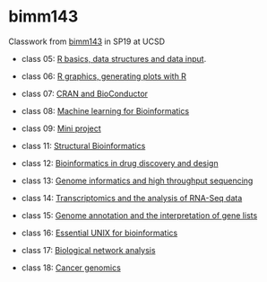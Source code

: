 # bimm143

Classwork from [bimm143](https://bioboot.github.io/bimm143_S19/) in SP19 at UCSD 

- class 05: [R basics, data structures and data input](https://github.com/FlyingFanstastica/bimm143/blob/master/class05/class05/class05.md).

- class 06: [R graphics, generating plots with R](https://github.com/FlyingFanstastica/bimm143/blob/master/class06/class06.md)

- class 07: [CRAN and BioConductor ](https://github.com/FlyingFanstastica/bimm143/blob/master/class07/class07.md)

- class 08: [Machine learning for Bioinformatics](https://github.com/FlyingFanstastica/bimm143/blob/master/class08/class08.md)

- class 09: [Mini project](https://github.com/FlyingFanstastica/bimm143/blob/master/class09/class09.md)

- class 11: [Structural Bioinformatics](https://github.com/FlyingFanstastica/bimm143/blob/master/class11/class11.md)

- class 12: [Bioinformatics in drug discovery and design](https://github.com/FlyingFanstastica/bimm143/blob/master/class12.md)

- class 13: [Genome informatics and high throughput sequencing](https://github.com/FlyingFanstastica/bimm143/blob/master/class13.md)

- class 14: [Transcriptomics and the analysis of RNA-Seq data](https://github.com/FlyingFanstastica/bimm143/blob/master/class14.md)

- class 15: [Genome annotation and the interpretation of gene lists](https://github.com/FlyingFanstastica/bimm143/blob/master/class15.md)

- class 16: [Essential UNIX for bioinformatics](https://github.com/FlyingFanstastica/bimm143/blob/master/class16.md)

- class 17: [Biological network analysis ]()

- class 18: [Cancer genomics](https://github.com/FlyingFanstastica/bimm143/blob/master/class18/class18.md)
